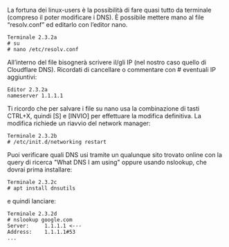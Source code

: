 La fortuna dei linux-users è la possibilità di fare quasi tutto da terminale (compreso il poter modificare i DNS). È possibile mettere mano al file “resolv.conf” ed editarlo con l’editor nano.
```
Terminale 2.3.2a
# su
# nano /etc/resolv.conf
```
All’interno del file bisognerà scrivere il/gli IP (nel nostro caso quello di Cloudflare DNS). Ricordati di cancellare o commentare con # eventuali IP aggiuntivi:
```
Editor 2.3.2a
nameserver 1.1.1.1
```

Ti ricordo che per salvare i file su nano usa la combinazione di tasti CTRL+X, quindi [S] e [INVIO] per effettuare la modifica definitiva. La modifica richiede un riavvio del network manager:
```
Terminale 2.3.2b
# /etc/init.d/networking restart
```
Puoi verificare quali DNS usi tramite un qualunque sito trovato online con la query di ricerca "What DNS I am using" oppure usando nslookup, che dovrai prima installare:
```
Terminale 2.3.2c
# apt install dnsutils
```
e quindi lanciare:
```
Terminale 2.3.2d
# nslookup google.com
Server:		1.1.1.1 <---
Address:	1.1.1.1#53
...
```
